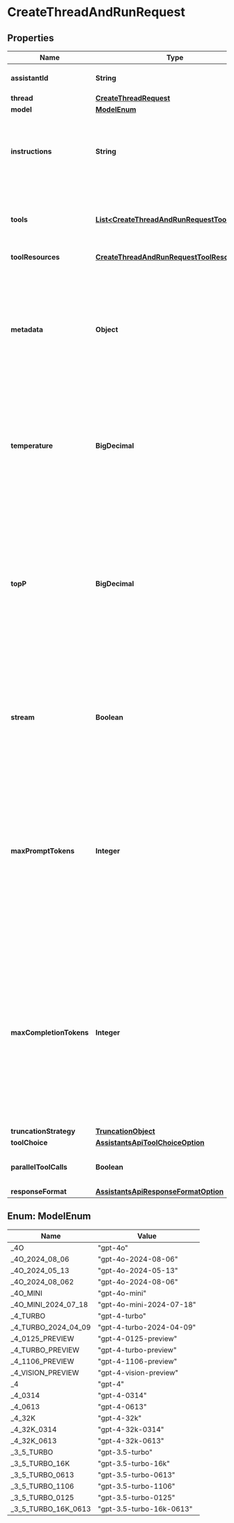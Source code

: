 

# CreateThreadAndRunRequest


## Properties

| Name | Type | Description | Notes |
|------------ | ------------- | ------------- | -------------|
|**assistantId** | **String** | The ID of the [assistant](/docs/api-reference/assistants) to use to execute this run. |  |
|**thread** | [**CreateThreadRequest**](CreateThreadRequest.md) |  |  [optional] |
|**model** | [**ModelEnum**](#ModelEnum) |  |  [optional] |
|**instructions** | **String** | Override the default system message of the assistant. This is useful for modifying the behavior on a per-run basis. |  [optional] |
|**tools** | [**List&lt;CreateThreadAndRunRequestToolsInner&gt;**](CreateThreadAndRunRequestToolsInner.md) | Override the tools the assistant can use for this run. This is useful for modifying the behavior on a per-run basis. |  [optional] |
|**toolResources** | [**CreateThreadAndRunRequestToolResources**](CreateThreadAndRunRequestToolResources.md) |  |  [optional] |
|**metadata** | **Object** | Set of 16 key-value pairs that can be attached to an object. This can be useful for storing additional information about the object in a structured format. Keys can be a maximum of 64 characters long and values can be a maximum of 512 characters long.  |  [optional] |
|**temperature** | **BigDecimal** | What sampling temperature to use, between 0 and 2. Higher values like 0.8 will make the output more random, while lower values like 0.2 will make it more focused and deterministic.  |  [optional] |
|**topP** | **BigDecimal** | An alternative to sampling with temperature, called nucleus sampling, where the model considers the results of the tokens with top_p probability mass. So 0.1 means only the tokens comprising the top 10% probability mass are considered.  We generally recommend altering this or temperature but not both.  |  [optional] |
|**stream** | **Boolean** | If &#x60;true&#x60;, returns a stream of events that happen during the Run as server-sent events, terminating when the Run enters a terminal state with a &#x60;data: [DONE]&#x60; message.  |  [optional] |
|**maxPromptTokens** | **Integer** | The maximum number of prompt tokens that may be used over the course of the run. The run will make a best effort to use only the number of prompt tokens specified, across multiple turns of the run. If the run exceeds the number of prompt tokens specified, the run will end with status &#x60;incomplete&#x60;. See &#x60;incomplete_details&#x60; for more info.  |  [optional] |
|**maxCompletionTokens** | **Integer** | The maximum number of completion tokens that may be used over the course of the run. The run will make a best effort to use only the number of completion tokens specified, across multiple turns of the run. If the run exceeds the number of completion tokens specified, the run will end with status &#x60;incomplete&#x60;. See &#x60;incomplete_details&#x60; for more info.  |  [optional] |
|**truncationStrategy** | [**TruncationObject**](TruncationObject.md) |  |  [optional] |
|**toolChoice** | [**AssistantsApiToolChoiceOption**](AssistantsApiToolChoiceOption.md) |  |  [optional] |
|**parallelToolCalls** | **Boolean** | Whether to enable [parallel function calling](/docs/guides/function-calling/parallel-function-calling) during tool use. |  [optional] |
|**responseFormat** | [**AssistantsApiResponseFormatOption**](AssistantsApiResponseFormatOption.md) |  |  [optional] |



## Enum: ModelEnum

| Name | Value |
|---- | -----|
| _4O | &quot;gpt-4o&quot; |
| _4O_2024_08_06 | &quot;gpt-4o-2024-08-06&quot; |
| _4O_2024_05_13 | &quot;gpt-4o-2024-05-13&quot; |
| _4O_2024_08_062 | &quot;gpt-4o-2024-08-06&quot; |
| _4O_MINI | &quot;gpt-4o-mini&quot; |
| _4O_MINI_2024_07_18 | &quot;gpt-4o-mini-2024-07-18&quot; |
| _4_TURBO | &quot;gpt-4-turbo&quot; |
| _4_TURBO_2024_04_09 | &quot;gpt-4-turbo-2024-04-09&quot; |
| _4_0125_PREVIEW | &quot;gpt-4-0125-preview&quot; |
| _4_TURBO_PREVIEW | &quot;gpt-4-turbo-preview&quot; |
| _4_1106_PREVIEW | &quot;gpt-4-1106-preview&quot; |
| _4_VISION_PREVIEW | &quot;gpt-4-vision-preview&quot; |
| _4 | &quot;gpt-4&quot; |
| _4_0314 | &quot;gpt-4-0314&quot; |
| _4_0613 | &quot;gpt-4-0613&quot; |
| _4_32K | &quot;gpt-4-32k&quot; |
| _4_32K_0314 | &quot;gpt-4-32k-0314&quot; |
| _4_32K_0613 | &quot;gpt-4-32k-0613&quot; |
| _3_5_TURBO | &quot;gpt-3.5-turbo&quot; |
| _3_5_TURBO_16K | &quot;gpt-3.5-turbo-16k&quot; |
| _3_5_TURBO_0613 | &quot;gpt-3.5-turbo-0613&quot; |
| _3_5_TURBO_1106 | &quot;gpt-3.5-turbo-1106&quot; |
| _3_5_TURBO_0125 | &quot;gpt-3.5-turbo-0125&quot; |
| _3_5_TURBO_16K_0613 | &quot;gpt-3.5-turbo-16k-0613&quot; |



